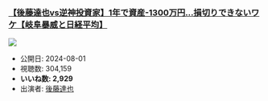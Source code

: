 ### [【後藤達也vs逆神投資家】1年で資産-1300万円…損切りできないワケ【岐阜暴威と日経平均】](https://www.youtube.com/watch?v=57BK0qmtqz8)
[![](https://img.youtube.com/vi/57BK0qmtqz8/sddefault.jpg)](https://www.youtube.com/watch?v=57BK0qmtqz8)
-   公開日: 2024-08-01
-   視聴数: 304,159
-   **いいね数: 2,929**
-   出演者: [後藤達也](/rehacq_fan/people/後藤達也 "wikilink")
